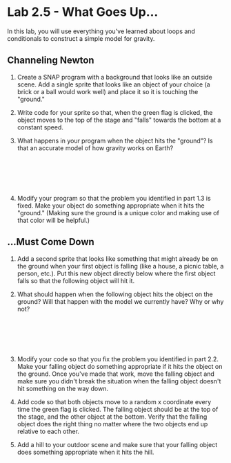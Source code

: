 # Lab 2.5 - What Goes Up... <!-- Formerly 2.6 -->

In this lab, you will use everything you've learned about loops and conditionals to construct a simple model for gravity.

## Channeling Newton

1.  Create a SNAP program with a background that looks like an outside scene.  Add a single sprite that looks like an object of your choice (a brick or a ball would work well) and place it so it is touching the "ground."

2.  Write code for your sprite so that, when the green flag is clicked, the object moves to the top of the stage and "falls" towards the bottom at a constant speed.

3.  What happens in your program when the object hits the "ground"?  Is that an accurate model of how gravity works on Earth?
    <br/>
    <br/>
    <br/>
    <br/>
    <br/>
    <br/>

4.  Modify your program so that the problem you identified in part 1.3 is fixed.  Make your object do something appropriate when it hits the "ground."  (Making sure the ground is a unique color and making use of that color will be helpful.)

## ...Must Come Down

1.  Add a second sprite that looks like something that might already be on the ground when your first object is falling (like a house, a picnic table, a person, etc.).  Put this new object directly below where the first object falls so that the following object will hit it.

2.  What should happen when the following object hits the object on the ground?  Will that happen with the model we currently have?  Why or why not?
    <br/>
    <br/>
    <br/>
    <br/>
    <br/>
    <br/>

3.  Modify your code so that you fix the problem you identified in part 2.2.  Make your falling object do something appropriate if it hits the object on the ground.  Once you've made that work, move the falling object and make sure you didn't break the situation when the falling object doesn't hit something on the way down.

4.  Add code so that both objects move to a random x coordinate every time the green flag is clicked.  The falling object should be at the top of the stage, and the other object at the bottom.  Verify that the falling object does the right thing no matter where the two objects end up relative to each other.

5.  Add a hill to your outdoor scene and make sure that your falling object does something appropriate when it hits the hill.
